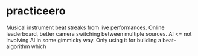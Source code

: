 # practiceero
Musical instrument beat streaks from live performances. Online leaderboard, better camera switching between multiple sources. AI &lt;= not involving AI in some gimmicky way. Only using it for building a beat-algorithm which 
